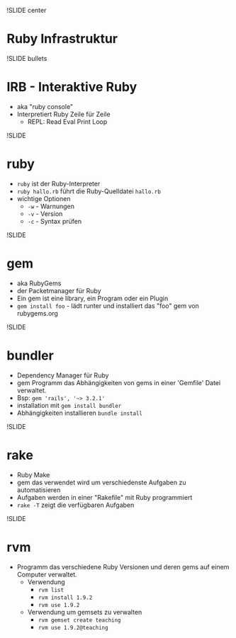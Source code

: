 !SLIDE center
# Ruby Infrastruktur

!SLIDE bullets
# IRB - Interaktive Ruby
* aka "ruby console"
* Interpretiert Ruby Zeile für Zeile
  * REPL: Read Eval Print Loop

!SLIDE
# ruby
* `ruby` ist der Ruby-Interpreter
* `ruby hallo.rb` führt die Ruby-Quelldatei `hallo.rb`
* wichtige Optionen
   * `-w` - Warnungen
   * `-v` - Version
   * `-c` - Syntax prüfen

!SLIDE
# gem

* aka RubyGems
* der Packetmanager für Ruby
* Ein gem ist eine library, ein Program oder ein Plugin
* `gem install foo` - lädt runter und installiert das "foo" gem von rubygems.org

!SLIDE
# bundler

* Dependency Manager für Ruby
* gem Programm das Abhängigkeiten von gems in einer 'Gemfile' Datei verwaltet.
* Bsp: `gem 'rails', '~> 3.2.1'`
* installation mit `gem install bundler`
* Abhängigkeiten installieren `bundle install`

!SLIDE
# rake
* Ruby Make
* gem das verwendet wird um verschiedenste Aufgaben zu automatisieren
* Aufgaben werden in einer "Rakefile" mit Ruby programmiert
* `rake -T` zeigt die verfügbaren Aufgaben


!SLIDE
# rvm 

* Programm das verschiedene Ruby Versionen und deren gems auf einem Computer verwaltet.
  * Verwendung
    * `rvm list`
    * `rvm install 1.9.2`
    * `rvm use 1.9.2`
  * Verwendung um gemsets zu verwalten
    * `rvm gemset create teaching`
    * `rvm use 1.9.2@teaching`
